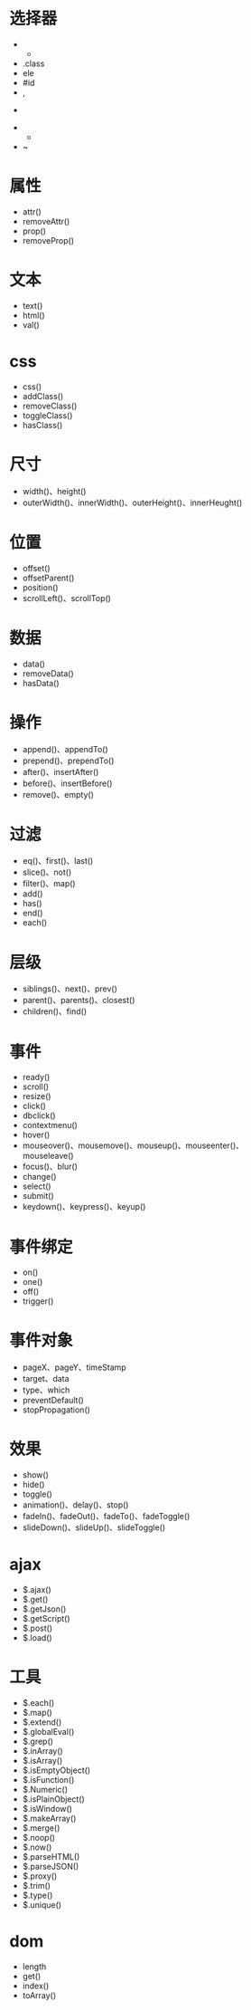 # 选择器

-   -
-   .class
-   ele
-   \#id
-   ,
-   >
-   -
-   ~

# 属性

-   attr()
-   removeAttr()
-   prop()
-   removeProp()

# 文本

-   text()
-   html()
-   val()

# css

-   css()
-   addClass()
-   removeClass()
-   toggleClass()
-   hasClass()

# 尺寸

-   width()、height()
-   outerWidth()、innerWidth()、outerHeight()、innerHeught()

# 位置

-   offset()
-   offsetParent()
-   position()
-   scrollLeft()、scrollTop()

# 数据

-   data()
-   removeData()
-   hasData()

# 操作

-   append()、appendTo()
-   prepend()、prependTo()
-   after()、insertAfter()
-   before()、insertBefore()
-   remove()、empty()

# 过滤

-   eq()、first()、last()
-   slice()、not()
-   filter()、map()
-   add()
-   has()
-   end()
-   each()

# 层级

-   siblings()、next()、prev()
-   parent()、parents()、closest()
-   children()、find()

# 事件

-   ready()
-   scroll()
-   resize()
-   click()
-   dbclick()
-   contextmenu()
-   hover()
-   mouseover()、mousemove()、mouseup()、mouseenter()、mouseleave()
-   focus()、blur()
-   change()
-   select()
-   submit()
-   keydown()、keypress()、keyup()

# 事件绑定

-   on()
-   one()
-   off()
-   trigger()

# 事件对象

-   pageX、pageY、timeStamp
-   target、data
-   type、which
-   preventDefault()
-   stopPropagation()

# 效果

-   show()
-   hide()
-   toggle()
-   animation()、delay()、stop()
-   fadeIn()、fadeOut()、fadeTo()、fadeToggle()
-   slideDown()、slideUp()、slideToggle()

# ajax

-   $.ajax()
-   $.get()
-   $.getJson()
-   $.getScript()
-   $.post()
-   $.load()

# 工具

-   $.each()
-   $.map()
-   $.extend()
-   $.globalEval()
-   $.grep()
-   $.inArray()
-   $.isArray()
-   $.isEmptyObject()
-   $.isFunction()
-   $.Numeric()
-   $.isPlainObject()
-   $.isWindow()
-   $.makeArray()
-   $.merge()
-   $.noop()
-   $.now()
-   $.parseHTML()
-   $.parseJSON()
-   $.proxy()
-   $.trim()
-   $.type()
-   $.unique()

# dom

-   length
-   get()
-   index()
-   toArray()
